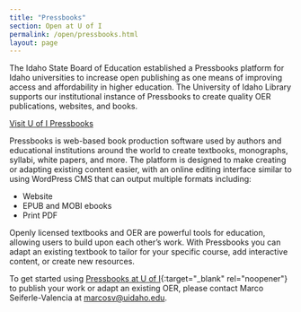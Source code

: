 ```yaml
---
title: "Pressbooks"
section: Open at U of I
permalink: /open/pressbooks.html
layout: page
---
```


The Idaho State Board of Education established a Pressbooks platform for Idaho universities to increase open publishing as one means of improving access and affordability in higher education. The University of Idaho Library supports our institutional instance of Pressbooks to create quality OER publications, websites, and books.

<a href="https://uidaho.pressbooks.pub/" class="btn btn-outline-pride-gold">Visit U of I Pressbooks</a>

Pressbooks is web-based book production software used by authors and educational institutions around the world to create textbooks, monographs, syllabi, white papers, and more. The platform is designed to make creating or adapting existing content easier, with an online editing interface similar to using WordPress CMS that can output multiple formats including:

- Website
- EPUB and MOBI ebooks
- Print PDF

Openly licensed textbooks and OER are powerful tools for education, allowing users to build upon each other’s work. With Pressbooks you can adapt an existing textbook to tailor for your specific course, add interactive content, or create new resources.

To get started using [Pressbooks at U of I](https://uidaho.pressbooks.pub/){:target="_blank" rel="noopener"} to publish your work or adapt an existing OER, please contact Marco Seiferle-Valencia at [marcosv@uidaho.edu](mailto:marcosv@uidaho.edu).
